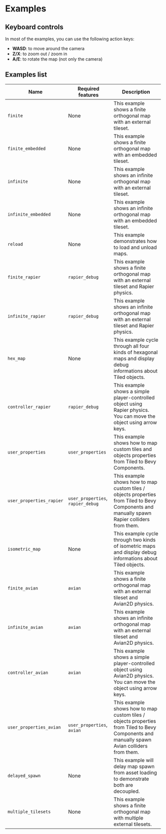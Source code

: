 # Examples

## Keyboard controls

In most of the examples, you can use the following action keys:

- **WASD**: to move around the camera
- **Z/X**: to zoom out / zoom in
- **A/E**: to rotate the map (not only the camera)

## Examples list

| Name | Required features | Description |
|------|-------------------|-------------|
| `finite` | None | This example shows a finite orthogonal map with an external tileset. |
| `finite_embedded` | None | This example shows a finite orthogonal map with an embedded tileset. |
| `infinite` | None | This example shows an infinite orthogonal map with an external tileset. |
| `infinite_embedded` | None | This example shows an infinite orthogonal map with an embedded tileset. |
| `reload` | None | This example demonstrates how to load and unload maps. |
| `finite_rapier` | `rapier_debug` | This example shows a finite orthogonal map with an external tileset and Rapier physics. |
| `infinite_rapier` | `rapier_debug` | This example shows an infinite orthogonal map with an external tileset and Rapier physics. |
| `hex_map` | None | This example cycle through all four kinds of hexagonal maps and display debug informations about Tiled objects. |
| `controller_rapier` | `rapier_debug` | This example shows a simple player-controlled object using Rapier physics. You can move the object using arrow keys. |
| `user_properties` | `user_properties` | This example shows how to map custom tiles and objects properties from Tiled to Bevy Components. |
| `user_properties_rapier` | `user_properties`, `rapier_debug` | This example shows how to map custom tiles / objects properties from Tiled to Bevy Components and manually spawn Rapier colliders from them. |
| `isometric_map`| None | This example cycle through two kinds of isometric maps and display debug informations about Tiled objects. |
| `finite_avian` | `avian` | This example shows a finite orthogonal map with an external tileset and Avian2D physics. |
| `infinite_avian` | `avian` | This example shows an infinite orthogonal map with an external tileset and Avian2D physics. |
| `controller_avian` | `avian` | This example shows a simple player-controlled object using Avian2D physics. You can move the object using arrow keys. |
| `user_properties_avian` | `user_properties`, `avian` | This example shows how to map custom tiles / objects properties from Tiled to Bevy Components and manually spawn Avian colliders from them. |
| `delayed_spawn` | None | This example will delay map spawn from asset loading to demonstrate both are decoupled. |
| `multiple_tilesets` | None | This example shows a finite orthogonal map with multiple external tilesets. |
